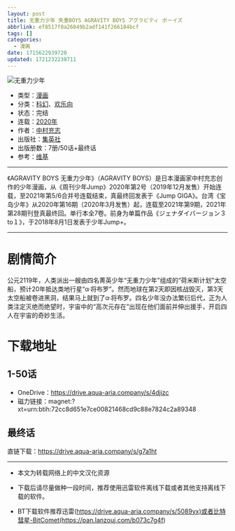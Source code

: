 ```yaml
---
layout: post
title: 无重力少年 失重BOYS AGRAVITY BOYS アグラビティ ボーイズ
abbrlink: ef8517f8a26049b2adf141f266184bcf
tags: []
categories:
  - 漫画
date: 1715622939720
updated: 1721232238711
---
```


![无重力少年](https://aqua-aria.company/usr/uploads/2024/05/3440009172.jpg)

- 类型：[漫画](/index.php/category/漫画)
- 分类：[科幻](/index.php/category/科幻)、[欢乐向](/index.php/category/欢乐向)
- 状态：完结
- 连载：[2020年](/index.php/category/2020年)
- 作者：[中村充志](/index.php/category/中村充志)
- 出版社：[集英社](/index.php/category/集英社)
- 出版册数：7册/50话+最终话
- 参考：[维基](https://zh.wikipedia.org/wiki/%E7%84%A1%E9%87%8D%E5%8A%9B%E5%B0%91%E5%B9%B4)

***

《AGRAVITY BOYS 无重力少年》（AGRAVITY BOYS）是日本漫画家中村充志创作的少年漫画，从《周刊少年Jump》2020年第2号（2019年12月发售）开始连载，至2021年第5/6合并号连载结束，真最终回发表于《Jump GIGA》。台湾《宝岛少年》从2020年第16期（2020年3月发售）起，连载至2021年第9期，2021年第28期刊登真最终回。单行本全7卷。前身为单篇作品《ジェナダイバージョン３to１》，于2018年8月1日发表于少年Jump+。

***

# 剧情简介

公元2119年，人类派出一艘由四名菁英少年“无重力少年”组成的“荷米斯计划”太空船，预计20年抵达类地行星“α·将布罗”。然而地球在第2天即因核战毁灭，第3天太空船被卷进黑洞，结果马上就到了α·将布罗。四名少年没办法繁衍后代，正为人类注定灭绝而绝望时，宇宙中的“高次元存在”出现在他们面前并伸出援手，开启四人在宇宙的奇妙生活。

# 下载地址

## 1-50话

- OneDrive：<https://drive.aqua-aria.company/s/4djizc>
- 磁力链接：magnet:?xt=urn:btih:72cc8d651e7ce00821468cd9c88e7824c2a89348

## 最终话

直链下载：<https://drive.aqua-aria.company/s/g7a1ht>

***

- 本文为转载网络上的中文汉化资源

- 下载后请尽量做种一段时间，推荐使用迅雷软件离线下载或者其他支持离线下载的软件。

- BT下载软件推荐迅雷(<https://drive.aqua-aria.company/s/5089yx)或者比特彗星-BitComet(https://pan.lanzouj.com/b073c7g4f>)
